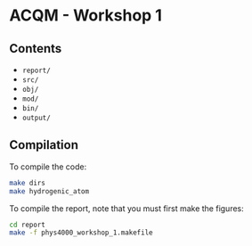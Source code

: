 # ACQM - Workshop 1

## Contents
  - `report/`
  - `src/`
  - `obj/`
  - `mod/`
  - `bin/`
  - `output/`

## Compilation
  To compile the code:
  ```bash
  make dirs
  make hydrogenic_atom
  ```

  To compile the report, note that you must first make the figures:
  ```bash
  cd report
  make -f phys4000_workshop_1.makefile
  ```